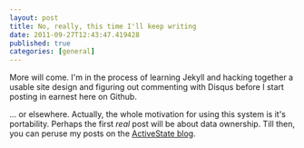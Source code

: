 ```yaml
---
layout: post
title: No, really, this time I'll keep writing
date: 2011-09-27T12:43:47.419428
published: true
categories: [general]
---
```


More will come. I'm in the process of learning Jekyll and hacking together a usable site design and figuring out commenting with Disqus before I start posting in earnest here on Github.

... or elsewhere. Actually, the whole motivation for using this system is it's portability. Perhaps the first *real* post will be about data ownership. Till then, you can peruse my posts on the [ActiveState blog](http://activestate.com/blog/authors/troyt).


